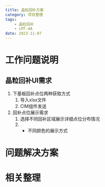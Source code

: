 ```yaml
---
title: 晶粒回补方案
category: 项目整理
tags: 
    - 晶粒回补
    - LMT-4A
date: 2023-11-07
---
```



# 工作问题说明

## 晶粒回补UI需求

1. 下基板回补点位两种获取方式
	1. 导入xlsx文件
	2. CIM组件发送
2. 回补点位展示需求
	1. 选择不同回补区域展示详细点位分布情况
	2. * 不同颜色的展示方式

# 问题解决方案

# 相关整理
